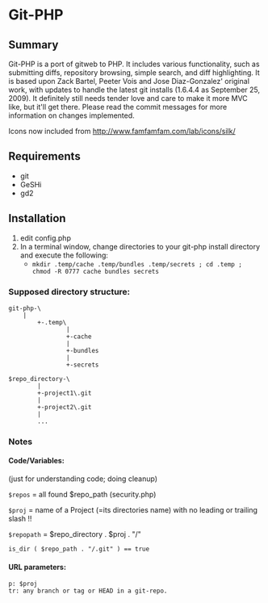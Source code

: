 # Git-PHP

## Summary
Git-PHP is a port of gitweb to PHP. It includes various functionality, such as submitting diffs, repository browsing, simple search, and diff highlighting. It is based upon Zack Bartel, Peeter Vois and Jose Diaz-Gonzalez' original work, with updates to handle the latest git installs (1.6.4.4 as September 25, 2009). It definitely still needs tender love and care to make it more MVC like, but it'll get there. Please read the commit messages for more information on changes implemented.

Icons now included from http://www.famfamfam.com/lab/icons/silk/

## Requirements
* git
* GeSHi
* gd2


## Installation
1.  edit config.php
2.  In a terminal window, change directories to your git-php install directory and execute the following:
    *  ``mkdir .temp/cache .temp/bundles .temp/secrets ; cd .temp ; chmod -R 0777 cache bundles secrets``

### Supposed directory structure:
	git-php-\
		|
			+-.temp\
					|
					+-cache
					|
					+-bundles
					|
					+-secrets
			
	$repo_directory-\
			|
			+-project1\.git
			|
			+-project2\.git
			|
			...

### Notes
#### Code/Variables:
(just for understanding code; doing cleanup)

``$repos`` = all found $repo_path (security.php)

``$proj`` = name of a Project (=its directories name)
		with no leading or trailing slash !!

``$repopath`` = $repo_directory . $proj . "/"

``is_dir ( $repo_path . "/.git" ) == true``

#### URL parameters:
	p: $proj
	tr: any branch or tag or HEAD in a git-repo.
